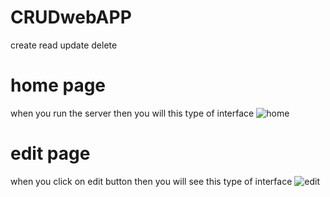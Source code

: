 # CRUDwebAPP
create read update delete
# home page
when you run the server then you will this type of interface
![home](https://user-images.githubusercontent.com/78656754/137077280-52682efe-d917-4322-bd97-5a3c84b291b1.png)
# edit page
when you click on edit button then you will see this type of interface
![edit](https://user-images.githubusercontent.com/78656754/137077501-83fd1954-b305-4d70-a5f9-f50d627dea32.png)
